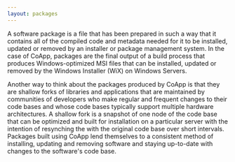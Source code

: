 ```yaml
---
layout: packages
---
```

A software package is a file that has been prepared in such a way that it contains all of the compiled 
code and metadata needed for it to be installed, updated or removed by an installer or package management
system.  In the case of CoApp, packages are the final output of a build process that produces 
Windows-optimized MSI files that can be installed, updated or removed by the Windows Installer (WiX) 
on Windows Servers. <br>

Another way to think about the packages produced by CoApp is that they are shallow forks of libraries
and applications that are maintained by communities of developers who make regular and frequent changes
to their code bases and whose code bases typically support multiple hardware architectures.  A
shallow fork is a snapshot of one node of the code base that can be optimized and built for
installation on a particular server with the intention of resynching the with the original code
base over short intervals.  Packages built using CoApp lend themselves to a consistent method
of installing, updating and removing software and staying up-to-date with changes to the software's
code base.




